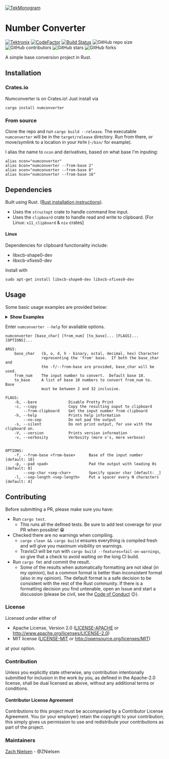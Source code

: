[![TekMonogram](https://tektronix.github.io/media/tekmonogram.png)](https://github.com/tektronix)

# Number Converter
[![Tektronix](https://tektronix.github.io/media/TEK-opensource_badge.svg)](https://github.com/tektronix)
[![CodeFactor](https://www.codefactor.io/repository/github/tektronix/numconverter/badge)](https://www.codefactor.io/repository/github/tektronix/numconverter) 
[![Build Status](https://travis-ci.com/tektronix/numconverter.svg?branch=master)](https://travis-ci.com/tektronix/numconverter)
![GitHub repo size](https://img.shields.io/github/repo-size/tektronix/numconverter)
![GitHub contributors](https://img.shields.io/github/contributors/tektronix/numconverter)
![GitHub stars](https://img.shields.io/github/stars/tektronix/numconverter?style=social)
![GitHub forks](https://img.shields.io/github/forks/tektronix/numconverter?style=social)

A simple base conversion project in Rust.

## Installation

### Crates.io
Numconverter is on Crates.io! Just install via
```
cargo install numconverter
```

### From source
Clone the repo and run `cargo build --release`.  The executable `numconverter` will be in the `target/release` directory.  Run from there, or move/symlink to a location in your `PATH` (`~/bin/` for example).

I alias the name to `ncon` and derivatives, based on what base I'm inputing:
```
alias ncon="numconverter"
alias bcon="numconverter --from-base 2"
alias ocon="numconverter --from-base 8"
alias hcon="numconverter --from-base 16"
```

## Dependencies
Built using Rust. ([Rust installation instructions](https://www.rust-lang.org/tools/install)).
- Uses the `structopt` crate to handle command line input.
- Uses the `clipboard` crate to handle read and write to clipboard. [For Linux: `x11_clipboard` & `nix` crates]

#### Linux
Dependencies for clipboard functionality include:
- libxcb-shape0-dev
- libxcb-xfixes0-dev

Install with
```
sudo apt-get install libxcb-shape0-dev libxcb-xfixes0-dev
```


## Usage

Some basic usage examples are provided below:
<details><summary><b>Show Examples</b></summary>

Basic decimal conversion
```
$ numconverter 255
Base 02: 1111_1111
Base 08: 377
Base 10: 255
Base 16: FF
```

Specify binary input
```
$ numconverter b 1001
Base 02: 1001
Base 08: 11
Base 10: 9
Base 16: 9
```

Specify hexidecimal input
```
$ numconverter h ab12
Base 02: 1010_1011_0001_0010
Base 08: 12_5422
Base 10: 4_3794
Base 16: AB12
```

Specify output base - binary (base 2) to hexidecimal (base 16)
```
$ numconverter b 1010 16
Base 16: A
```

Specify output bases (non standard)
```
$ numconverter 1234567890 3 5 12 22 32
Base 03: 1001_2001_0011_1220_2200
Base 05: 10_0120_2213_3030
Base 12: 2_A555_5016
Base 22: AJC_3E26
Base 32: 14P_C0MI
```

</details>

Enter `numconverter --help` for available options.

```
numconverter [base_char] [from_num] [to_base]... [FLAGS]... [OPTIONS]...

ARGS:
    base_char   (b, o, d, h - binary, octal, decimal, hex) Character
                representing the 'from' base.  If both the base_char and
                the -f/--from-base are provided, base_char will be used.
    from_num    The input number to convert.  Default base 10.
    to_base     A list of base 10 numbers to convert from_num to.  Base
                must be between 2 and 32 inclusive.

FLAGS:
    -b, --bare              Disable Pretty Print
    -c, --copy              Copy the resulting ouput to clipboard
        --from-clipboard    Get the input number from clipboard
    -h, --help              Prints help information
        --no-sep            Do not pad the output
    -s, --silent            Do not print output, for use with the clipboard on.
    -V, --version           Prints version information
    -v, --verbosity         Verbosity (more v's, more verbose)


OPTIONS:
    -f, --from-base <from-base>      Base of the input number [default: 10]
    -p, --pad <pad>                  Pad the output with leading 0s [default: 0]
        --sep-char <sep-char>        Specify spacer char [default: _]
    -l, --sep-length <sep-length>    Put a spacer every N characters [default: 4]
```


## Contributing
Before submitting a PR, please make sure you have:
* Run `cargo test`.
  * This runs all the defined tests.  Be sure to add test coverage for your PR when possible! 😁
* Checked there are no warnings when compiling.
  * `cargo clean && cargo build` ensures everything is compiled fresh and will give you maximum visibility on warnings.
  * TravisCI will be run with `cargo build --features=fail-on-warnings`, so give that a check to avoid waiting on the long CI build.
* Run `cargo fmt` and commit the result.
  * Some of the results when automatically formatting are not ideal (in my opinion), but a common format is better than inconsistent format (also in my opinion).  The default format is a safe decision to be consistent with the rest of the Rust community.  If there is a formatting decision you find untenable, open an Issue and start a discussion (please be civil, see the [Code of Conduct](CODE_OF_CONDUCT.md) 😉).

### License

Licensed under either of
 * Apache License, Version 2.0 ([LICENSE-APACHE](LICENSE-APACHE) or http://www.apache.org/licenses/LICENSE-2.0)
 * MIT license ([LICENSE-MIT](LICENSE-MIT) or http://opensource.org/licenses/MIT)

at your option.

### Contribution

Unless you explicitly state otherwise, any contribution intentionally submitted
for inclusion in the work by you, as defined in the Apache-2.0 license, shall be dual licensed as above, without any
additional terms or conditions.

#### Contributor License Agreement
Contributions to this project must be accompanied by a Contributor License Agreement. You (or your employer) retain the copyright to your contribution; this simply gives us permission to use and redistribute your contributions as part of the project.

### Maintainers
[Zach Nielsen](https://github.com/ZNielsen) - @ZNielsen
